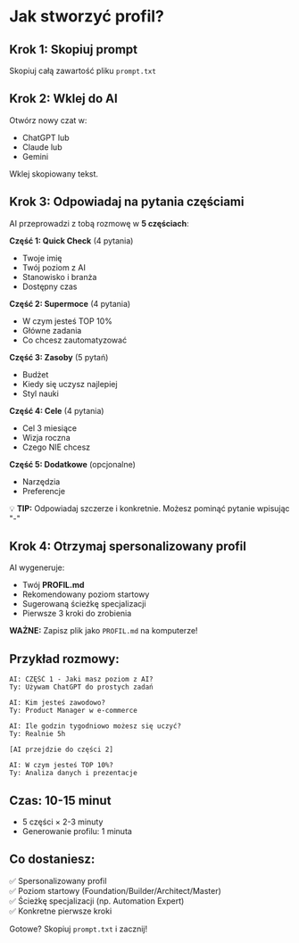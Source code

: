 # Jak stworzyć profil?

## Krok 1: Skopiuj prompt
Skopiuj całą zawartość pliku `prompt.txt`

## Krok 2: Wklej do AI
Otwórz nowy czat w:
- ChatGPT lub
- Claude lub  
- Gemini

Wklej skopiowany tekst.

## Krok 3: Odpowiadaj na pytania częściami

AI przeprowadzi z tobą rozmowę w **5 częściach**:

**Część 1: Quick Check** (4 pytania)
- Twoje imię
- Twój poziom z AI
- Stanowisko i branża
- Dostępny czas

**Część 2: Supermoce** (4 pytania)  
- W czym jesteś TOP 10%
- Główne zadania
- Co chcesz zautomatyzować

**Część 3: Zasoby** (5 pytań)
- Budżet
- Kiedy się uczysz najlepiej
- Styl nauki

**Część 4: Cele** (4 pytania)
- Cel 3 miesiące
- Wizja roczna
- Czego NIE chcesz

**Część 5: Dodatkowe** (opcjonalne)
- Narzędzia
- Preferencje

💡 **TIP:** Odpowiadaj szczerze i konkretnie. Możesz pominąć pytanie wpisując "-"

## Krok 4: Otrzymaj spersonalizowany profil

AI wygeneruje:
- Twój **PROFIL.md** 
- Rekomendowany poziom startowy
- Sugerowaną ścieżkę specjalizacji
- Pierwsze 3 kroki do zrobienia

**WAŻNE:** Zapisz plik jako `PROFIL.md` na komputerze!

## Przykład rozmowy:
```
AI: CZĘŚĆ 1 - Jaki masz poziom z AI?
Ty: Używam ChatGPT do prostych zadań

AI: Kim jesteś zawodowo?
Ty: Product Manager w e-commerce

AI: Ile godzin tygodniowo możesz się uczyć?
Ty: Realnie 5h

[AI przejdzie do części 2]

AI: W czym jesteś TOP 10%?
Ty: Analiza danych i prezentacje
```

## Czas: 10-15 minut
- 5 części × 2-3 minuty
- Generowanie profilu: 1 minuta

## Co dostaniesz:
✅ Spersonalizowany profil  
✅ Poziom startowy (Foundation/Builder/Architect/Master)  
✅ Ścieżkę specjalizacji (np. Automation Expert)  
✅ Konkretne pierwsze kroki

Gotowe? Skopiuj `prompt.txt` i zacznij!